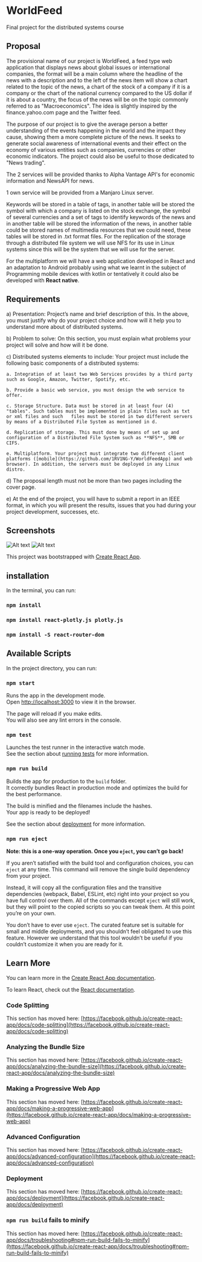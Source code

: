 # WorldFeed
Final project for the distributed systems course

## Proposal
The provisional name of our project is WorldFeed, a feed type web application that displays news about global issues or international companies, the format will be a main column where the headline of the news with a description and to the left of the news item will show a chart related to the topic of the news, a chart of the stock of a company if it is a company or the chart of the national currency compared to the US dollar if it is about a country, the focus of the news will be on the topic commonly referred to as "Macroeconomics".
The idea is slightly inspired by the finance.yahoo.com page and the Twitter feed.


The purpose of our project is to give the average person a better understanding of the events happening in the world and the impact they cause, showing them a more complete picture of the news. It seeks to generate social awareness of international events and their effect on the economy of various entities such as companies, currencies or other economic indicators.
The project could also be useful to those dedicated to "News trading".


The 2 services will be provided thanks to Alpha Vantage API's for economic information and NewsAPI for news.


1 own service will be provided from a Manjaro Linux server.


Keywords will be stored in a table of tags, in another table will be stored the symbol with which a company is listed on the stock exchange, the symbol of several currencies and a set of tags to identify keywords of the news and in another table will be stored the information of the news, in another table could be stored names of multimedia resources that we could need, these tables will be stored in .txt format files.
For the replication of the storage through a distributed file system we will use NFS for its use in Linux systems since this will be the system that we will use for the server.


For the multiplatform we will have a web application developed in React and an adaptation to Android probably using what we learnt in the subject of Programming mobile devices with kotlin or tentatively it could also be developed with **React native**.


## Requirements
a) Presentation: Project’s name and brief description of this. In the above, you must justify why do your project choice and how will it help you to understand more about of distributed systems.

b) Problem to solve: On this section, you must explain what problems your project will solve and how will it be done.

c) Distributed systems elements to include: Your project must include the following basic components of a distributed systems:

    a. Integration of at least two Web Services provides by a third party such as Google, Amazon, Twitter, Spotify, etc.
  
    b. Provide a basic web service, you must design the web service to offer.
  
    c. Storage Structure. Data must be stored in at least four (4) "tables". Such tables must be implemented in plain files such as txt or xml files and such   files must be stored in two different servers by means of a Distributed File System as mentioned in d.

    d. Replication of storage. This must done by means of set up and configuration of a Distributed File System such as **NFS**, SMB or CIFS.

    e. Multiplatform. Your project must integrate two different client platforms ([mobile](https://github.com/1RV1NG-Y/WorldFeedApp) and web browser). In addition, the servers must be deployed in any Linux distro.
  
d) The proposal length must not be more than two pages including the cover page.

e) At the end of the project, you will have to submit a report in an IEEE format, in which you will present the results, issues that you had during your project development, successes, etc.

## Screenshots
![Alt text](/img/Screenshot_20221213_185449.png?raw=true "Optional Title")
![Alt text](/img/Screenshot_20221205_174309.png?raw=true "Optional Title")

This project was bootstrapped with [Create React App](https://github.com/facebook/create-react-app).

## installation

In the terminal, you can run:

### `npm install`
### `npm install react-plotly.js plotly.js`
### `npm install -S react-router-dom`                                                                                                                       


## Available Scripts

In the project directory, you can run:

### `npm start`

Runs the app in the development mode.\
Open [http://localhost:3000](http://localhost:3000) to view it in the browser.

The page will reload if you make edits.\
You will also see any lint errors in the console.

### `npm test`

Launches the test runner in the interactive watch mode.\
See the section about [running tests](https://facebook.github.io/create-react-app/docs/running-tests) for more information.

### `npm run build`

Builds the app for production to the `build` folder.\
It correctly bundles React in production mode and optimizes the build for the best performance.

The build is minified and the filenames include the hashes.\
Your app is ready to be deployed!

See the section about [deployment](https://facebook.github.io/create-react-app/docs/deployment) for more information.

### `npm run eject`

**Note: this is a one-way operation. Once you `eject`, you can’t go back!**

If you aren’t satisfied with the build tool and configuration choices, you can `eject` at any time. This command will remove the single build dependency from your project.

Instead, it will copy all the configuration files and the transitive dependencies (webpack, Babel, ESLint, etc) right into your project so you have full control over them. All of the commands except `eject` will still work, but they will point to the copied scripts so you can tweak them. At this point you’re on your own.

You don’t have to ever use `eject`. The curated feature set is suitable for small and middle deployments, and you shouldn’t feel obligated to use this feature. However we understand that this tool wouldn’t be useful if you couldn’t customize it when you are ready for it.

## Learn More

You can learn more in the [Create React App documentation](https://facebook.github.io/create-react-app/docs/getting-started).

To learn React, check out the [React documentation](https://reactjs.org/).

### Code Splitting

This section has moved here: [https://facebook.github.io/create-react-app/docs/code-splitting](https://facebook.github.io/create-react-app/docs/code-splitting)

### Analyzing the Bundle Size

This section has moved here: [https://facebook.github.io/create-react-app/docs/analyzing-the-bundle-size](https://facebook.github.io/create-react-app/docs/analyzing-the-bundle-size)

### Making a Progressive Web App

This section has moved here: [https://facebook.github.io/create-react-app/docs/making-a-progressive-web-app](https://facebook.github.io/create-react-app/docs/making-a-progressive-web-app)

### Advanced Configuration

This section has moved here: [https://facebook.github.io/create-react-app/docs/advanced-configuration](https://facebook.github.io/create-react-app/docs/advanced-configuration)

### Deployment

This section has moved here: [https://facebook.github.io/create-react-app/docs/deployment](https://facebook.github.io/create-react-app/docs/deployment)

### `npm run build` fails to minify

This section has moved here: [https://facebook.github.io/create-react-app/docs/troubleshooting#npm-run-build-fails-to-minify](https://facebook.github.io/create-react-app/docs/troubleshooting#npm-run-build-fails-to-minify)

